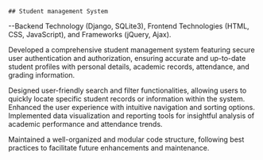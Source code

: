     ## Student management System

--Backend Technology (Django, SQLite3), Frontend Technologies (HTML, CSS, JavaScript), and Frameworks (jQuery, Ajax).

Developed a comprehensive student management system featuring secure user authentication and authorization, ensuring accurate and up-to-date student profiles with personal details, academic records, attendance, and grading information.

Designed user-friendly search and filter functionalities, allowing users to quickly locate specific student records or information within the system. Enhanced the user experience with intuitive navigation and sorting options. Implemented data visualization and reporting tools for insightful analysis of academic performance and attendance trends.

Maintained a well-organized and modular code structure, following best practices to facilitate future enhancements and maintenance.

